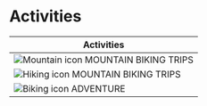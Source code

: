 # Activities

| Activities                                                |
| --------------------------------------------------------- |
| ![Mountain icon](/icons/mountain.svg) MOUNTAIN BIKING TRIPS |
| ![Hiking icon](/icons/hiking.svg) MOUNTAIN BIKING TRIPS     |
| ![Biking icon](/icons/biking.svg) ADVENTURE                 |
